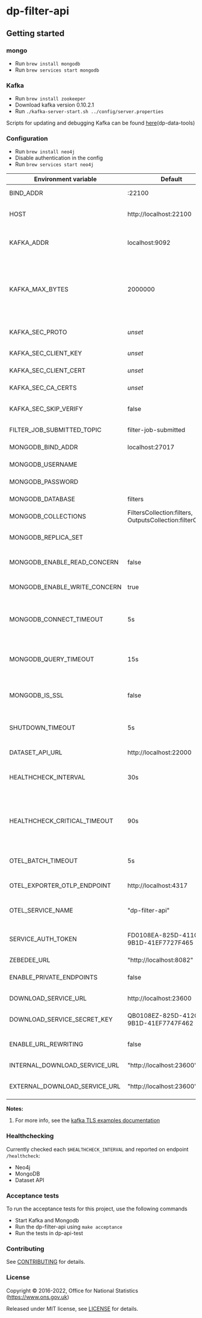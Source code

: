 # dp-filter-api

## Getting started

### mongo

* Run `brew install mongodb`
* Run `brew services start mongodb`

### Kafka

* Run `brew install zookeeper`
* Download kafka version 0.10.2.1
* Run `./kafka-server-start.sh ../config/server.properties`

Scripts for updating and debugging Kafka can be found [here](https://github.com/ONSdigital/dp-data-tools)(dp-data-tools)

### Configuration

* Run `brew install neo4j`
* Disable authentication in the config
* Run `brew services start neo4j`

| Environment variable         | Default                                                      | Description                                                                                                      |
| ---------------------------- |--------------------------------------------------------------|------------------------------------------------------------------------------------------------------------------|
| BIND_ADDR                    | :22100                                                       | The host and port to bind to                                                                                     |
| HOST                         | http://localhost:22100                                       | The host name used to build URLs                                                                                 |
| KAFKA_ADDR                   | localhost:9092                                               | The kafka broker addresses (can be comma separated)                                                              |
| KAFKA_MAX_BYTES              | 2000000                                                      | The maximum permitted size of a message. Should be set equal to or smaller than the broker's `message.max.bytes` |
| KAFKA_SEC_PROTO              | _unset_                                                      | if set to `TLS`, kafka connections will use TLS [1]                                                              |
| KAFKA_SEC_CLIENT_KEY         | _unset_                                                      | PEM for the client key [1]                                                                                       |
| KAFKA_SEC_CLIENT_CERT        | _unset_                                                      | PEM for the client certificate [1]                                                                               |
| KAFKA_SEC_CA_CERTS           | _unset_                                                      | CA cert chain for the server cert [1]                                                                            |
| KAFKA_SEC_SKIP_VERIFY        | false                                                        | ignores server certificate issues if `true` [1]                                                                  |
| FILTER_JOB_SUBMITTED_TOPIC   | filter-job-submitted                                         | The kafka topic to write messages to                                                                             |
| MONGODB_BIND_ADDR            | localhost:27017                                              | The MongoDB bind address                                                                                         |
| MONGODB_USERNAME             |                                                              | The MongoDB Username                                                                                             |
| MONGODB_PASSWORD             |                                                              | The MongoDB Password                                                                                             |
| MONGODB_DATABASE             | filters                                                      | The MongoDB database                                                                                             |
| MONGODB_COLLECTIONS          | FiltersCollection:filters, OutputsCollection:filterOutputs   | The MongoDB collections                                                                                          |
| MONGODB_REPLICA_SET          |                                                              | The name of the MongoDB replica set                                                                              |
| MONGODB_ENABLE_READ_CONCERN  | false                                                        | Switch to use (or not) majority read concern                                                                     |
| MONGODB_ENABLE_WRITE_CONCERN | true                                                         | Switch to use (or not) majority write concern                                                                    |
| MONGODB_CONNECT_TIMEOUT      | 5s                                                           | The timeout when connecting to MongoDB (`time.Duration` format)                                                  |
| MONGODB_QUERY_TIMEOUT        | 15s                                                          | The timeout for querying MongoDB (`time.Duration` format)                                                        |
| MONGODB_IS_SSL               | false                                                        | Switch to use (or not) TLS when connecting to mongodb                                                            |
| SHUTDOWN_TIMEOUT             | 5s                                                           | The graceful shutdown timeout (`time.Duration` format)                                                           |
| DATASET_API_URL              | http://localhost:22000                                       | The URL of the Dataset API                                                                                       |
| HEALTHCHECK_INTERVAL         | 30s                                                          | Time between self-healthchecks (`time.Duration` format)                                                          |
| HEALTHCHECK_CRITICAL_TIMEOUT | 90s                                                          | The time taken for the health changes from warning state to critical due to subsystem check failures             |
| OTEL_BATCH_TIMEOUT           | 5s                                                           | Interval between pushes to OT Collector                                                                          |
| OTEL_EXPORTER_OTLP_ENDPOINT  | http://localhost:4317                                        | URL for OpenTelemetry endpoint                                                                                   |
| OTEL_SERVICE_NAME            | "dp-filter-api"                                              | Service name to report to telemetry tools                                                                        |
| SERVICE_AUTH_TOKEN           | FD0108EA-825D-411C-9B1D-41EF7727F465                         | The token used to identify this service when authenticating                                                      |
| ZEBEDEE_URL                  | "http://localhost:8082"                                      | Zebedee URL                                                                                                      |
| ENABLE_PRIVATE_ENDPOINTS     | false                                                        | true if private endpoints should be enabled                                                                      |
| DOWNLOAD_SERVICE_URL         | http://localhost:23600                                       | The URL of the download service                                                                                  |
| DOWNLOAD_SERVICE_SECRET_KEY  | QB0108EZ-825D-412C-9B1D-41EF7747F462                         | The service token for the download service                                                                       |
| ENABLE_URL_REWRITING         | false                                                        | Feature flag to enable URL rewriting                                                                             |
| INTERNAL_DOWNLOAD_SERVICE_URL| "http://localhost:23600"                                     | Internal download service URL                                                                                    |
| EXTERNAL_DOWNLOAD_SERVICE_URL| "http://localhost:23600"                                     | External download service URL                                                                                    |

**Notes:**

1. For more info, see the [kafka TLS examples documentation](https://github.com/ONSdigital/dp-kafka/tree/main/examples#tls)

### Healthchecking

Currently checked each `$HEALTHCHECK_INTERVAL` and reported on endpoint `/healthcheck`:

* Neo4j
* MongoDB
* Dataset API

### Acceptance tests

To run the acceptance tests for this project, use the following commands

* Start Kafka and Mongodb
* Run the dp-filter-api using `make acceptance`
* Run the tests in dp-api-test

### Contributing

See [CONTRIBUTING](CONTRIBUTING.md) for details.

### License

Copyright © 2016-2022, Office for National Statistics (https://www.ons.gov.uk)

Released under MIT license, see [LICENSE](LICENSE.md) for details.
